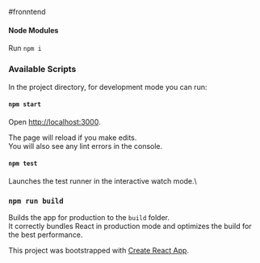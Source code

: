 
#fronntend

#### Node Modules

Run `npm i`

### Available Scripts

In the project directory, for development mode you can run:

#### `npm start`

Open [http://localhost:3000](http://localhost:3000).

The page will reload if you make edits.\
You will also see any lint errors in the console.

#### `npm test`

Launches the test runner in the interactive watch mode.\


### `npm run build`

Builds the app for production to the `build` folder.\
It correctly bundles React in production mode and optimizes the build for the best performance.

This project was bootstrapped with [Create React App](https://github.com/facebook/create-react-app).
